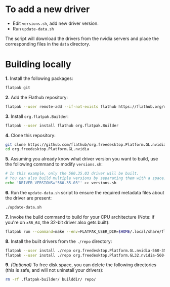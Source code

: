 # To add a new driver

- Edit `versions.sh`, add new driver version.
- Run `update-data.sh`

The script will download the drivers from the nvidia servers and place the
 corresponding files in the `data` directory.

# Building locally

**1\.** Install the following packages:

```bash
flatpak git
```

**2\.** Add the Flathub repository:

```bash
flatpak --user remote-add --if-not-exists flathub https://flathub.org/repo/flathub.flatpakrepo
```

**3\.** Install `org.flatpak.Builder`:

```bash
flatpak --user install flathub org.flatpak.Builder
```

**4\.** Clone this repository:

```bash
git clone https://github.com/flathub/org.freedesktop.Platform.GL.nvidia.git
cd org.freedesktop.Platform.GL.nvidia
```

**5\.** Assuming you already know what driver version you want to build, use the following command to modify `versions.sh`:

```bash
# In this example, only the 560.35.03 driver will be built.
# You can also build multiple versions by separating them with a space.
echo 'DRIVER_VERSIONS="560.35.03"' >> versions.sh
```

**6\.** Run the `update-data.sh` script to ensure the required metadata files about the driver are present:

```bash
./update-data.sh
```

**7\.** Invoke the build command to build for your CPU architecture (Note: if you're on `x86_64`, the 32-bit driver also gets built):

```bash
flatpak run --command=make --env=FLATPAK_USER_DIR=$HOME/.local/share/flatpak org.flatpak.Builder
```

**8\.** Install the built drivers from the `./repo` directory:

```bash
flatpak --user install ./repo org.freedesktop.Platform.GL.nvidia-560-35-03
flatpak --user install ./repo org.freedesktop.Platform.GL32.nvidia-560-35-03 # 32-bit driver (if you built on x86_64)
```

**9\.** *(Optional)* To free disk space, you can delete the following directories (this is safe, and will not uninstall your drivers):

```bash
rm -rf .flatpak-builder/ builddir/ repo/
```
